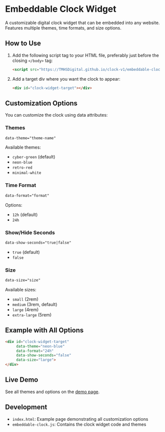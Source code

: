 # Embeddable Clock Widget

A customizable digital clock widget that can be embedded into any website. Features multiple themes, time formats, and size options.

## How to Use

1. Add the following script tag to your HTML file, preferably just before the closing `</body>` tag:

    ```html
    <script src="https://TMHSDigital.github.io/clock-v1/embeddable-clock.js" defer></script>
    ```

2. Add a target div where you want the clock to appear:

    ```html
    <div id="clock-widget-target"></div>
    ```

## Customization Options

You can customize the clock using data attributes:

### Themes
```html
data-theme="theme-name"
```
Available themes:
- `cyber-green` (default)
- `neon-blue`
- `retro-red`
- `minimal-white`

### Time Format
```html
data-format="format"
```
Options:
- `12h` (default)
- `24h`

### Show/Hide Seconds
```html
data-show-seconds="true|false"
```
- `true` (default)
- `false`

### Size
```html
data-size="size"
```
Available sizes:
- `small` (2rem)
- `medium` (3rem, default)
- `large` (4rem)
- `extra-large` (5rem)

## Example with All Options

```html
<div id="clock-widget-target"
     data-theme="neon-blue"
     data-format="24h"
     data-show-seconds="false"
     data-size="large">
</div>
```

## Live Demo

See all themes and options on the [demo page](https://TMHSDigital.github.io/clock-v1/).

## Development

- `index.html`: Example page demonstrating all customization options
- `embeddable-clock.js`: Contains the clock widget code and themes
